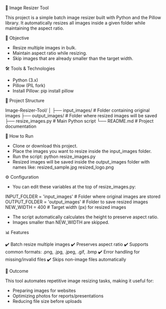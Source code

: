 📌 Image Resizer Tool

This project is a simple batch image resizer built with Python and the Pillow library. It automatically resizes all images inside a given folder while maintaining the aspect ratio.

🎯 Objective

- Resize multiple images in bulk.
- Maintain aspect ratio while resizing.
- Skip images that are already smaller than the target width.

🛠️ Tools & Technologies

- Python (3.x)
- Pillow (PIL fork)
- Install Pillow:
     pip install pillow

📂 Project Structure

Image-Resizer-Tool/
│
├── input_images/        # Folder containing original images
├── output_images/       # Folder where resized images will be saved
├── resize_images.py     # Main Python script
└── README.md            # Project documentation

🚀 How to Run
- Clone or download this project.
- Place the images you want to resize inside the input_images folder.
- Run the script:
    python resize_images.py
- Resized images will be saved inside the output_images folder with names like:
  resized_sample.jpg
  resized_logo.png

⚙️ Configuration

- You can edit these variables at the top of resize_images.py:

INPUT_FOLDER = 'input_images'      # Folder where original images are stored
OUTPUT_FOLDER = 'output_images'    # Folder to save resized images
NEW_WIDTH = 400                    # Target width (px) for resized images

- The script automatically calculates the height to preserve aspect ratio.
- Images smaller than NEW_WIDTH are skipped.

📊 Features

✔️ Batch resize multiple images
✔️ Preserves aspect ratio
✔️ Supports common formats: .png, .jpg, .jpeg, .gif, .bmp
✔️ Error handling for missing/invalid files
✔️ Skips non-image files automatically

🎯 Outcome

This tool automates repetitive image resizing tasks, making it useful for:

- Preparing images for websites
- Optimizing photos for reports/presentations
- Reducing file size before uploads
